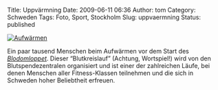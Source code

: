 Title: Uppvärmning
Date: 2009-06-11 06:36
Author: tom
Category: Schweden
Tags: Foto, Sport, Stockholm
Slug: uppvaermning
Status: published

[![Aufwärmen](http://www.fiket.de/pic/uppvarmning_s.jpg "Aufwärmen")](http://www.fiket.de/pic/uppvarmning_l.jpg)

Ein paar tausend Menschen beim Aufwärmen vor dem Start des
[*Blodomloppet*](http://blodomloppet.se). Dieser “Blutkreislauf”
(Achtung, Wortspiel!) wird von den Blutspendezentralen organisiert und
ist einer der zahlreichen Läufe, bei denen Menschen aller
Fitness-Klassen teilnehmen und die sich in Schweden hoher Beliebtheit
erfreuen.

